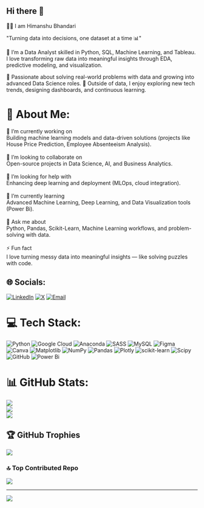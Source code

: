 ## Hi there 👋
👨‍💻 I am Himanshu Bhandari

"Turning data into decisions, one dataset at a time 📊"

👋 I’m a Data Analyst skilled in Python, SQL, Machine Learning, and Tableau. I love transforming raw data into meaningful insights through EDA, predictive modeling, and visualization.

🚀 Passionate about solving real-world problems with data and growing into advanced Data Science roles.
🎯 Outside of data, I enjoy exploring new tech trends, designing dashboards, and continuous learning.

# 💫 About Me:
🔭 I’m currently working on<br>Building machine learning models and data-driven solutions (projects like House Price Prediction, Employee Absenteeism Analysis).<br><br>🤝 I’m looking to collaborate on<br>Open-source projects in Data Science, AI, and Business Analytics.<br><br>👯 I’m looking for help with<br>Enhancing deep learning and deployment (MLOps, cloud integration).<br><br>🌱 I’m currently learning<br>Advanced Machine Learning, Deep Learning, and Data Visualization tools (Power Bi).<br><br>💬 Ask me about<br>Python, Pandas, Scikit-Learn, Machine Learning workflows, and problem-solving with data.<br><br>⚡ Fun fact<br>I love turning messy data into meaningful insights — like solving puzzles with code.


## 🌐 Socials:
[![LinkedIn](https://img.shields.io/badge/LinkedIn-%230077B5.svg?logo=linkedin&logoColor=white)](https://www.linkedin.com/in/himanshubhandari18/) [![X](https://img.shields.io/badge/X-black.svg?logo=X&logoColor=white)](https://x.com/@HimanshuBh98627) [![Email](https://img.shields.io/badge/Email-D14836?logo=gmail&logoColor=white)](mailto:hbhandari01@gmail.com) 

# 💻 Tech Stack:
![Python](https://img.shields.io/badge/python-3670A0?style=for-the-badge&logo=python&logoColor=ffdd54) ![Google Cloud](https://img.shields.io/badge/GoogleCloud-%234285F4.svg?style=for-the-badge&logo=google-cloud&logoColor=white) ![Anaconda](https://img.shields.io/badge/Anaconda-%2344A833.svg?style=for-the-badge&logo=anaconda&logoColor=white) ![SASS](https://img.shields.io/badge/SASS-hotpink.svg?style=for-the-badge&logo=SASS&logoColor=white) ![MySQL](https://img.shields.io/badge/mysql-4479A1.svg?style=for-the-badge&logo=mysql&logoColor=white) ![Figma](https://img.shields.io/badge/figma-%23F24E1E.svg?style=for-the-badge&logo=figma&logoColor=white) ![Canva](https://img.shields.io/badge/Canva-%2300C4CC.svg?style=for-the-badge&logo=Canva&logoColor=white) ![Matplotlib](https://img.shields.io/badge/Matplotlib-%23ffffff.svg?style=for-the-badge&logo=Matplotlib&logoColor=black) ![NumPy](https://img.shields.io/badge/numpy-%23013243.svg?style=for-the-badge&logo=numpy&logoColor=white) ![Pandas](https://img.shields.io/badge/pandas-%23150458.svg?style=for-the-badge&logo=pandas&logoColor=white) ![Plotly](https://img.shields.io/badge/Plotly-%233F4F75.svg?style=for-the-badge&logo=plotly&logoColor=white) ![scikit-learn](https://img.shields.io/badge/scikit--learn-%23F7931E.svg?style=for-the-badge&logo=scikit-learn&logoColor=white) ![Scipy](https://img.shields.io/badge/SciPy-%230C55A5.svg?style=for-the-badge&logo=scipy&logoColor=%white) ![GitHub](https://img.shields.io/badge/github-%23121011.svg?style=for-the-badge&logo=github&logoColor=white) ![Power Bi](https://img.shields.io/badge/power_bi-F2C811?style=for-the-badge&logo=powerbi&logoColor=black)
# 📊 GitHub Stats:
![](https://github-readme-stats.vercel.app/api?username=hbhandari01&theme=dark&hide_border=false&include_all_commits=false&count_private=false)<br/>
![](https://nirzak-streak-stats.vercel.app/?user=hbhandari01&theme=dark&hide_border=false)<br/>
![](https://github-readme-stats.vercel.app/api/top-langs/?username=hbhandari01&theme=dark&hide_border=false&include_all_commits=false&count_private=false&layout=compact)

## 🏆 GitHub Trophies
![](https://github-profile-trophy.vercel.app/?username=hbhandari01&theme=radical&no-frame=false&no-bg=true&margin-w=4)

### 🔝 Top Contributed Repo
![](https://github-contributor-stats.vercel.app/api?username=hbhandari01&limit=5&theme=dark&combine_all_yearly_contributions=true)

---
[![](https://visitcount.itsvg.in/api?id=hbhandari01&icon=0&color=0)](https://visitcount.itsvg.in)

<!-- Proudly created with GPRM ( https://gprm.itsvg.in ) -->
<!--
**hbhandari01/hbhandari01** is a ✨ _special_ ✨ repository because its `README.md` (this file) appears on your GitHub profile.

Here are some ideas to get you started:

- 🔭 I’m currently working on ...
- 🌱 I’m currently learning ...
- 👯 I’m looking to collaborate on ...
- 🤔 I’m looking for help with ...
- 💬 Ask me about ...
- 📫 How to reach me: ...
- 😄 Pronouns: ...
- ⚡ Fun fact: ...
-->

